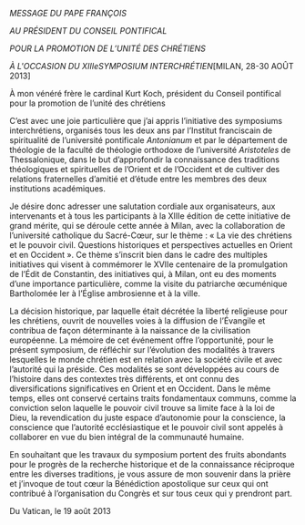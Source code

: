*MESSAGE DU PAPE FRANÇOIS*

*AU PRÉSIDENT DU CONSEIL PONTIFICAL*

*POUR LA PROMOTION DE L’UNITÉ DES CHRÉTIENS*

*À L'OCCASION DU XIIIeSYMPOSIUM INTERCHRÉTIEN*\[MILAN, 28-30 AOÛT 2013\]

À mon vénéré frère le cardinal Kurt Koch, président du Conseil pontifical pour la promotion de l’unité des chrétiens

C’est avec une joie particulière que j’ai appris l’initiative des symposiums interchrétiens, organisés tous les deux ans par l’Institut franciscain de spiritualité de l’université pontificale *Antonianum* et par le département de théologie de la faculté de théologie orthodoxe de l’université *Aristoteles* de Thessalonique, dans le but d’approfondir la connaissance des traditions théologiques et spirituelles de l’Orient et de l’Occident et de cultiver des relations fraternelles d’amitié et d’étude entre les membres des deux institutions académiques.

Je désire donc adresser une salutation cordiale aux organisateurs, aux intervenants et à tous les participants à la XIIIe édition de cette initiative de grand mérite, qui se déroule cette année à Milan, avec la collaboration de l’université catholique du Sacré-Cœur, sur le thème : « La vie des chrétiens et le pouvoir civil. Questions historiques et perspectives actuelles en Orient et en Occident ». Ce thème s’inscrit bien dans le cadre des multiples initiatives qui visent à commémorer le XVIIe centenaire de la promulgation de l’Édit de Constantin, des initiatives qui, à Milan, ont eu des moments d’une importance particulière, comme la visite du patriarche œcuménique Bartholomée Ier à l’Église ambrosienne et à la ville.

La décision historique, par laquelle était décrétée la liberté religieuse pour les chrétiens, ouvrit de nouvelles voies à la diffusion de l’Évangile et contribua de façon déterminante à la naissance de la civilisation européenne. La mémoire de cet événement offre l’opportunité, pour le présent symposium, de réfléchir sur l’évolution des modalités à travers lesquelles le monde chrétien est en relation avec la société civile et avec l’autorité qui la préside. Ces modalités se sont développées au cours de l’histoire dans des contextes très différents, et ont connu des diversifications significatives en Orient et en Occident. Dans le même temps, elles ont conservé certains traits fondamentaux communs, comme la conviction selon laquelle le pouvoir civil trouve sa limite face à la loi de Dieu, la revendication du juste espace d’autonomie pour la conscience, la conscience que l’autorité ecclésiastique et le pouvoir civil sont appelés à collaborer en vue du bien intégral de la communauté humaine.

En souhaitant que les travaux du symposium portent des fruits abondants pour le progrès de la recherche historique et de la connaissance réciproque entre les diverses traditions, je vous assure de mon souvenir dans la prière et j’invoque de tout cœur la Bénédiction apostolique sur ceux qui ont contribué à l’organisation du Congrès et sur tous ceux qui y prendront part.

Du Vatican, le 19 août 2013